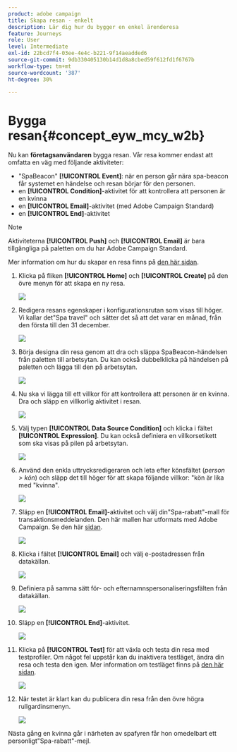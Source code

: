 ```yaml
---
product: adobe campaign
title: Skapa resan - enkelt
description: Lär dig hur du bygger en enkel ärenderesa
feature: Journeys
role: User
level: Intermediate
exl-id: 22bcd7f4-03ee-4e4c-b221-9f14aeadded6
source-git-commit: 9db330405130b14d1d8a8cbed59f612fd1f6767b
workflow-type: tm+mt
source-wordcount: '387'
ht-degree: 30%

---
```


# Bygga resan{#concept_eyw_mcy_w2b}

Nu kan **företagsanvändaren** bygga resan. Vår resa kommer endast att omfatta en väg med följande aktiviteter:

* &quot;SpaBeacon&quot; **[!UICONTROL Event]**: när en person går nära spa-beacon får systemet en händelse och resan börjar för den personen.
* en **[!UICONTROL Condition]**-aktivitet för att kontrollera att personen är en kvinna
* en **[!UICONTROL Email]**-aktivitet (med Adobe Campaign Standard)
* en **[!UICONTROL End]**-aktivitet

>[!NOTE]
>
>Aktiviteterna **[!UICONTROL Push]** och **[!UICONTROL Email]** är bara tillgängliga på paletten om du har Adobe Campaign Standard.

Mer information om hur du skapar en resa finns på [den här sidan](../building-journeys/journey.md).

1. Klicka på fliken **[!UICONTROL Home]** och **[!UICONTROL Create]** på den övre menyn för att skapa en ny resa.

   ![](../assets/journey31.png)

1. Redigera resans egenskaper i konfigurationsrutan som visas till höger. Vi kallar det&quot;Spa travel&quot; och sätter det så att det varar en månad, från den första till den 31 december.

   ![](../assets/journeyuc1_8.png)

1. Börja designa din resa genom att dra och släppa SpaBeacon-händelsen från paletten till arbetsytan. Du kan också dubbelklicka på händelsen på paletten och lägga till den på arbetsytan.

   ![](../assets/journeyuc1_9.png)

1. Nu ska vi lägga till ett villkor för att kontrollera att personen är en kvinna. Dra och släpp en villkorlig aktivitet i resan.

   ![](../assets/journeyuc1_10.png)

1. Välj typen **[!UICONTROL Data Source Condition]** och klicka i fältet **[!UICONTROL Expression]**. Du kan också definiera en villkorsetikett som ska visas på pilen på arbetsytan.

   ![](../assets/journeyuc1_11.png)

1. Använd den enkla uttrycksredigeraren och leta efter könsfältet (_person > kön_) och släpp det till höger för att skapa följande villkor: &quot;kön är lika med &quot;kvinna&quot;.

   ![](../assets/journeyuc1_12.png)

1. Släpp en **[!UICONTROL Email]**-aktivitet och välj din&quot;Spa-rabatt&quot;-mall för transaktionsmeddelanden. Den här mallen har utformats med Adobe Campaign. Se den här [sidan](https://experienceleague.adobe.com/docs/campaign-standard/using/communication-channels/transactional-messaging/getting-started-with-transactional-msg.html?lang=sv).

   ![](../assets/journeyuc1_13.png)

1. Klicka i fältet **[!UICONTROL Email]** och välj e-postadressen från datakällan.

   ![](../assets/journeyuc1_14.png)

1. Definiera på samma sätt för- och efternamnspersonaliseringsfälten från datakällan.

   ![](../assets/journeyuc1_15.png)

1. Släpp en **[!UICONTROL End]**-aktivitet.

   ![](../assets/journeyuc1_17.png)

1. Klicka på **[!UICONTROL Test]** för att växla och testa din resa med testprofiler. Om något fel uppstår kan du inaktivera testläget, ändra din resa och testa den igen. Mer information om testläget finns på [den här sidan](../building-journeys/testing-the-journey.md).

   ![](../assets/journeyuc1_18bis.png)

1. När testet är klart kan du publicera din resa från den övre högra rullgardinsmenyn.

   ![](../assets/journeyuc1_18.png)

Nästa gång en kvinna går i närheten av spafyren får hon omedelbart ett personligt&quot;Spa-rabatt&quot;-mejl.
